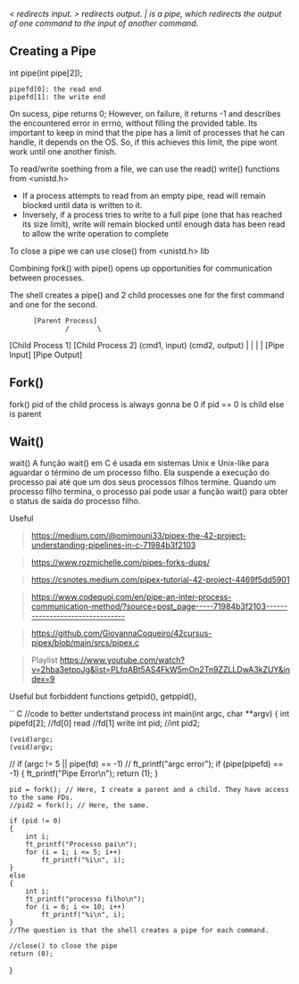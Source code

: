 *< redirects input.*
*> redirects output.*
*| is a pipe, which redirects the output of one command to the input of another command.*


## Creating a Pipe ##

int pipe(int pipe[2]);

    pipefd[0]: the read end
    pipefd[1]: the write end

On sucess, pipe returns 0;
However, on failure, it returns -1 and describes the encountered error in errno, without filling the provided table.
Its important to keep in mind that the pipe has a limit of processes that he can handle, it depends on the OS.
So, if this achieves this limit, the pipe wont work until one another finish.

To read/write soething from a file, we can use the read() write() functions from <unistd.h>

- If a process attempts to read from an empty pipe, read will remain blocked until data is written to it.
- Inversely, if a process tries to write to a full pipe (one that has reached its size limit), write will remain blocked until enough data has been read to allow the write operation to complete

To close a pipe we can use close() from <unistd.h> lib

Combining fork() with pipe() opens up opportunities for communication between processes.

The shell creates a pipe() and 2 child processes
one for the first command and one for the second.


          [Parent Process]
                  /       \
   [Child Process 1]       [Child Process 2]
    (cmd1, input)           (cmd2, output)
         |                       |
         |                       |
    [Pipe Input]           [Pipe Output]

## Fork()
fork()
pid of the child process is always gonna be 0
if pid == 0 is child
else is parent

## Wait()
wait()
A função wait() em C é usada em sistemas Unix e Unix-like para aguardar o término de um processo filho. 
Ela suspende a execução do processo pai até que um dos seus processos filhos termine. 
Quando um processo filho termina, o processo pai pode usar a função wait() para obter o status de saída do processo filho.

Useful
>https://medium.com/@omimouni33/pipex-the-42-project-understanding-pipelines-in-c-71984b3f2103

>https://www.rozmichelle.com/pipes-forks-dups/

>https://csnotes.medium.com/pipex-tutorial-42-project-4469f5dd5901

>https://www.codequoi.com/en/pipe-an-inter-process-communication-method/?source=post_page-----71984b3f2103--------------------------------

>https://github.com/GiovannaCoqueiro/42cursus-pipex/blob/main/srcs/pipex.c

>Playlist
>https://www.youtube.com/watch?v=2hba3etpoJg&list=PLfqABt5AS4FkW5mOn2Tn9ZZLLDwA3kZUY&index=9

Useful but forbiddent functions
getpid(), getppid(),





`` C
//code to better undertstand process
    int main(int argc, char **argv)
{
	int pipefd[2];
	//fd[0] read
	//fd[1] write
	int pid;
	//int	pid2;

	(void)argc;
	(void)argv;
//   if (argc != 5 || pipe(fd) == -1)
//		ft_printf("argc error");
	if (pipe(pipefd) == -1)
	{
		ft_printf("Pipe Error\n");
		return (1);
	}

	pid = fork(); // Here, I create a parent and a child. They have access to the same FDs.
	//pid2 = fork(); // Here, the same.

	if (pid != 0)
	{
		int	i;
		ft_printf("Processo pai\n");
		for (i = 1; i <= 5; i++)
			ft_printf("%i\n", i);
	}
	else
	{
		int i;
		ft_printf("processo filho\n");
		for (i = 6; i <= 10; i++)
			ft_printf("%i\n", i);
	}
	//The question is that the shell creates a pipe for each command.

	//close() to close the pipe
	return (0);
}